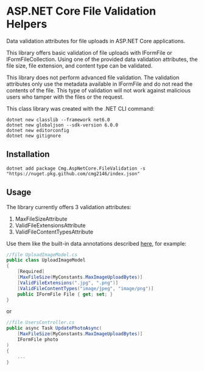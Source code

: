 # <span>ASP.</span>NET Core File Validation Helpers

Data validation attributes for file uploads in ASP.NET Core applications.

This library offers basic validation of file uploads with IFormFile or IFormFileCollection.
Using one of the provided data validation attributes, the file size, file extension, and content
type can be validated.

This library does not perform advanced file validation. The validation attributes only use the
metadata available in IFormFile and do not read the contents of the file. This type of validation
will not work against malicious users who tamper with the files or the request.

This class library was created with the .NET CLI command:

```
dotnet new classlib --framework net6.0
dotnet new globaljson --sdk-version 6.0.0
dotnet new editorconfig
dotnet new gitignore
```

## Installation

`dotnet add package Cmg.AspNetCore.FileValidation -s "https://nuget.pkg.github.com/cmg2146/index.json"`

## Usage

The library currently offers 3 validation attributes:

1. MaxFileSizeAttribute
2. ValidFileExtensionsAttribute
3. ValidFileContentTypesAttribute

Use them like the built-in data annotations described [here](https://learn.microsoft.com/en-us/aspnet/core/mvc/models/validation?view=aspnetcore-7.0#validation-attributes), for example:

```csharp
//file UploadImageModel.cs
public class UploadImageModel
{
    [Required]
    [MaxFileSize(MyConstants.MaxImageUploadBytes)]
    [ValidFileExtensions(".jpg", ".png")]
    [ValidFileContentTypes("image/jpeg", "image/png")]
    public IFormFile File { get; set; }
}
```

or

```csharp
//file UsersController.cs
public async Task UpdatePhotoAsync(
    [MaxFileSize(MyConstants.MaxImageUploadBytes)]
    IFormFile photo
)
{
    ...
}
```
